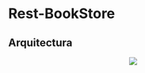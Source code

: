 # Rest-BookStore


## Arquitectura
<p align="center">
  <img src="https://i.imgur.com/4r1PwDf_d.webp?maxwidth=1000"/>
</p>
